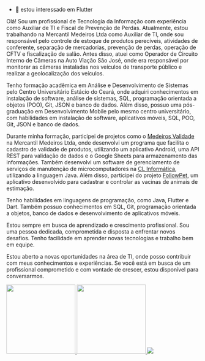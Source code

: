 - 👀 estou interessado em Flutter

<p>Olá! Sou um profissional de Tecnologia da Informação com experiência como Auxiliar de TI e Fiscal de Prevenção de Perdas. Atualmente, estou trabalhando na Mercantil Medeiros Ltda como Auxiliar de TI, onde sou responsável pelo controle de estoque de produtos perecíveis, atividades de conferente, separação de mercadorias, prevenção de perdas, operação de CFTV e fiscalização de salão. Antes disso, atuei como Operador de Circuito Interno de Câmeras na Auto Viação São José, onde era responsável por monitorar as câmeras instaladas nos veículos de transporte público e realizar a geolocalização dos veículos.

Tenho formação acadêmica em Análise e Desenvolvimento de Sistemas pelo Centro Universitário Estácio do Ceará, onde adquiri conhecimentos em instalação de software, análise de sistemas, SQL, programação orientada a objetos (POO), Git, JSON e banco de dados. Além disso, possuo uma pós-graduação em Desenvolvimento Mobile pelo mesmo centro universitário, com habilidades em instalação de software, aplicativos móveis, SQL, POO, Git, JSON e banco de dados.

Durante minha formação, participei de projetos como o [Medeiros Validade](https://play.google.com/store/apps/details?id=br.dev.carloslima.medeiros_validade) na Mercantil Medeiros Ltda, onde desenvolvi um programa que facilita o cadastro de validade de produtos, utilizando um aplicativo Android, uma API REST para validação de dados e o Google Sheets para armazenamento das informações. Também desenvolvi um software de gerenciamento de serviços de manutenção de microcomputadores na [CL Informática](https://github.com/EduardoLima03/clinformatica), utilizando a linguagem Java. Além disso, participei do projeto [FollowPet](https://eduardolima03.github.io/followpet/), um aplicativo desenvolvido para cadastrar e controlar as vacinas de animais de estimação.

Tenho habilidades em linguagens de programação, como Java, Flutter e Dart. Também possuo conhecimentos em SQL, Git, programação orientada a objetos, banco de dados e desenvolvimento de aplicativos móveis.

Estou sempre em busca de aprendizado e crescimento profissional. Sou uma pessoa dedicada, comprometida e disposta a enfrentar novos desafios. Tenho facilidade em aprender novas tecnologias e trabalho bem em equipe.

Estou aberto a novas oportunidades na área de TI, onde posso contribuir com meus conhecimentos e experiências. Se você está em busca de um profissional comprometido e com vontade de crescer, estou disponível para conversarmos.</p>

<div>
  <a href="https://github.com/EduardoLima03">
  <img height="180em" src="https://github-readme-stats.vercel.app/api?username=EduardoLima03&show_icons=true&theme=dark&include_all_commits=true&count_private=true"/>
  <img height="180em" src="https://github-readme-stats.vercel.app/api/top-langs/?username=EduardoLima03&layout=compact&langs_count=16&theme=dark"/>
  <img src="https://github-profile-summary-cards.vercel.app/api/cards/profile-details?username=eduardoLima03"/>
</div>

<!---
EduardoLima03/EduardoLima03 is a ✨ special ✨ repository because its `README.md` (this file) appears on your GitHub profile.
You can click the Preview link to take a look at your changes.
--->
